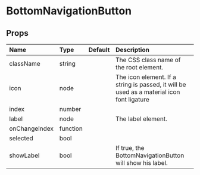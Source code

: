BottomNavigationButton
======================



Props
-----


| Name | Type | Default | Description |
|:-----|:-----|:-----|:-----|
| className | string |  |  The CSS class name of the root element. |
| icon | node |  |  The icon element. If a string is passed, it will be used as a material icon font ligature |
| index | number |  |   |
| label | node |  |  The label element. |
| onChangeIndex | function |  |   |
| selected | bool |  |   |
| showLabel | bool |  |  If true, the BottomNavigationButton will show his label. |

